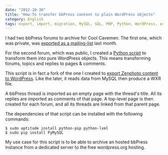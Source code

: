 ```yaml
---
date: "2012-10-30"
title: "How-To transfer bbPress content to plain WordPress objects"
category: English
tags: export, import, migration, MySQL, SQL, PHP, Python, WordPress, xml
---
```


I had two bbPress forums to archive for Cool Cavemen. The first one, which was private, was [exported as a mailing-list]({filename}/2012/converting-bbpress-forum-mailbox-archive.md) last month.

For the second forum, which was public, I created a [Python script](https://github.com/kdeldycke/scripts/blob/master/bbpress-to-wordpress.py) to transform them into pure WordPress objects. This means transforming forums, topics and replies to pages & comments.

This script is in fact a fork of the one I created to [export Zenphoto content to WordPress]({filename}/2012/zenphoto-wordpress-migration.md). Like the later, it reads data from MySQL then produce a WXR file.

A bbPress thread is imported as an empty page with the thread's title. All its replies are imported as comments of that page. A top-level page is then created for each forum, and all its threads are linked from that parent page.

The dependencies of that script can be installed with the following commands:

```shell-session
$ sudo aptitude install python-pip python-lxml
$ sudo pip install PyMySQL
```

My use case for this script is to be able to archive an hosted bbPress instance from a dedicated server to the free wordpress.org hosting.

